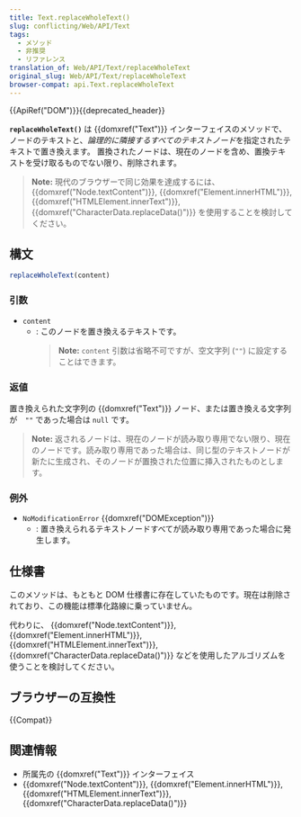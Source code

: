 ```yaml
---
title: Text.replaceWholeText()
slug: conflicting/Web/API/Text
tags:
  - メソッド
  - 非推奨
  - リファレンス
translation_of: Web/API/Text/replaceWholeText
original_slug: Web/API/Text/replaceWholeText
browser-compat: api.Text.replaceWholeText
---
```

{{ApiRef("DOM")}}{{deprecated_header}}

**`replaceWholeText()`** は {{domxref("Text")}} インターフェイスのメソッドで、ノードのテキストと、*論理的に隣接するすべてのテキストノード*を指定されたテキストで置き換えます。
置換されたノードは、現在のノードを含め、置換テキストを受け取るものでない限り、削除されます。

> **Note:** 現代のブラウザーで同じ効果を達成するには、 {{domxref("Node.textContent")}}, {{domxref("Element.innerHTML")}}, {{domxref("HTMLElement.innerText")}}, {{domxref("CharacterData.replaceData()")}} を使用することを検討してください。

## 構文

```js
replaceWholeText(content)
```

### 引数

- `content`
  - : このノードを置き換えるテキストです。
    > **Note:** `content` 引数は省略不可ですが、空文字列 (`""`) に設定することはできます。

### 返値

置き換えられた文字列の {{domxref("Text")}} ノード、または置き換える文字列が　`""` であった場合は `null` です。

> **Note:** 返されるノードは、現在のノードが読み取り専用でない限り、現在のノードです。読み取り専用であった場合は、同じ型のテキストノードが新たに生成され、そのノードが置換された位置に挿入されたものとします。

### 例外

- `NoModificationError` {{domxref("DOMException")}}
  - : 置き換えられるテキストノードすべてが読み取り専用であった場合に発生します。

## 仕様書

このメソッドは、もともと DOM 仕様書に存在していたものです。現在は削除されており、この機能は標準化路線に乗っていません。

代わりに、 {{domxref("Node.textContent")}}, {{domxref("Element.innerHTML")}}, {{domxref("HTMLElement.innerText")}}, {{domxref("CharacterData.replaceData()")}} などを使用したアルゴリズムを使うことを検討してください。

## ブラウザーの互換性

{{Compat}}

## 関連情報

- 所属先の {{domxref("Text")}} インターフェイス
- {{domxref("Node.textContent")}}, {{domxref("Element.innerHTML")}},
  {{domxref("HTMLElement.innerText")}}, {{domxref("CharacterData.replaceData()")}}
